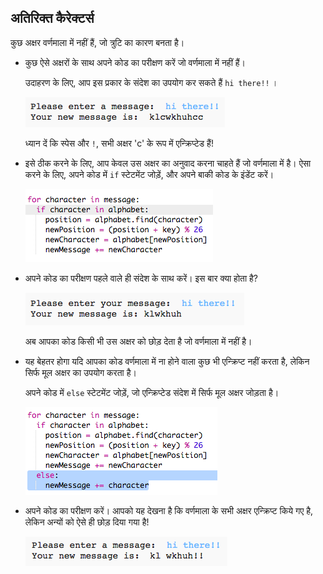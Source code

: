 ## अतिरिक्त कैरेक्टर्स

कुछ अक्षर वर्णमाला में नहीं हैं, जो त्रुटि का कारण बनता है।

+ कुछ ऐसे अक्षरों के साथ अपने कोड का परीक्षण करें जो वर्णमाला में नहीं हैं।
    
    उदाहरण के लिए, आप इस प्रकार के संदेश का उपयोग कर सकते हैं `hi there!!` ।
    
    ![स्क्रीनशॉट](images/messages-extra-characters.png)
    
    ध्यान दें कि स्पेस और `!`, सभी अक्षर 'c' के रूप में एन्क्रिप्टेड हैं!

+ इसे ठीक करने के लिए, आप केवल उस अक्षर का अनुवाद करना चाहते हैं जो वर्णमाला में है। ऐसा करने के लिए, अपने कोड में `if` स्टेटमेंट जोड़ें, और अपने बाकी कोड के इंडेंट करें।
    
    ![स्क्रीनशॉट](images/messages-if.png)

+ अपने कोड का परीक्षण पहले वाले ही संदेश के साथ करें। इस बार क्या होता है?
    
    ![स्क्रीनशॉट](images/messages-if-test.png)
    
    अब आपका कोड किसी भी उस अक्षर को छोड़ देता है जो वर्णमाला में नहीं है।

+ यह बेहतर होगा यदि आपका कोड वर्णमाला में ना होने वाला कुछ भी एन्क्रिप्ट नहीं करता है, लेकिन सिर्फ मूल अक्षर का उपयोग करता है।
    
    अपने कोड में `else` स्टेटमेंट जोड़ें, जो एन्क्रिप्टेड संदेश में सिर्फ मूल अक्षर जोड़ता है।
    
    ![स्क्रीनशॉट](images/messages-else.png)

+ अपने कोड का परीक्षण करें। आपको यह देखना है कि वर्णमाला के सभी अक्षर एन्क्रिप्ट किये गए है, लेकिन अन्यों को ऐसे ही छोड़ दिया गया है!
    
    ![स्क्रीनशॉट](images/messages-else-test.png)